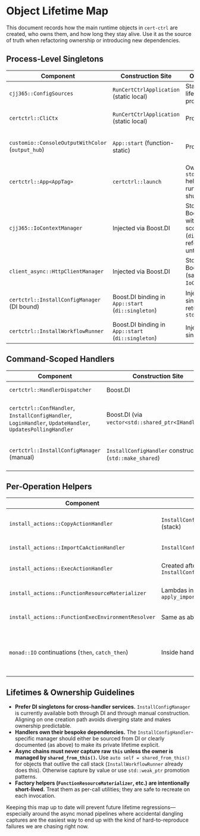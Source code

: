 # Object Lifetime Map

This document records how the main runtime objects in `cert-ctrl` are created, who owns them, and how long they stay alive. Use it as the source of truth when refactoring ownership or introducing new dependencies.

## Process-Level Singletons
| Component | Construction Site | Owner / Scope | Notes |
| --- | --- | --- | --- |
| `cjj365::ConfigSources` | `RunCertCtrlApplication` (static local) | Stays alive for the lifetime of the process | Holds configuration search paths and profile data. Shared everywhere through DI by reference. |
| `certctrl::CliCtx` | `RunCertCtrlApplication` (static local) | Process lifetime | Captures CLI arguments and options. References are injected into handlers and helpers. |
| `customio::ConsoleOutputWithColor` (`output_hub`) | `App::start` (function-static) | Process lifetime | Backing implementation for `customio::ConsoleOutput`. Injected as `customio::IOutput` and shared across all components. |
| `certctrl::App<AppTag>` | `certctrl::launch` | Owned by `std::shared_ptr` held in `launch`; runs until shutdown | Coordinates DI setup, handler dispatch, and signal handling. |
| `cjj365::IoContextManager` | Injected via Boost.DI | Stored inside Boost.DI injector with default scope (`di::unique`); referenced by `App` until shutdown | Represents the global IO context pool. Stopped during `App::shutdown`. |
| `client_async::HttpClientManager` | Injected via Boost.DI | Stored inside Boost.DI injector (same scope as `IoContextManager`) | Starts worker threads on creation; stopped in `App::shutdown`. |
| `certctrl::InstallConfigManager` (DI bound) | Boost.DI binding in `App::start` (`di::singleton`) | Injector managed singleton; returned as `std::shared_ptr` | Used by DI-created components such as `InstallWorkflowRunner`. The singleton wrapper ensures a single shared instance within the App injector. |
| `certctrl::InstallWorkflowRunner` | Boost.DI binding in `App::start` (`di::singleton`) | Injector managed singleton | Holds a `std::shared_ptr<InstallConfigManager>` provided by DI. |

## Command-Scoped Handlers
| Component | Construction Site | Owner / Scope | Notes |
| --- | --- | --- | --- |
| `certctrl::HandlerDispatcher` | Boost.DI | Owned by `App::start`; lives for CLI session | Stores a `std::vector<std::shared_ptr<IHandler>>`. |
| `certctrl::ConfHandler`, `InstallConfigHandler`, `LoginHandler`, `UpdateHandler`, `UpdatesPollingHandler` | Boost.DI (via `vector<std::shared_ptr<IHandler>>`) | Shared pointers stored in `HandlerDispatcher`; lifetime matches dispatcher | Each handler receives dependencies via DI. `InstallConfigHandler` additionally creates its own manager instance (see below). |
| `certctrl::InstallConfigManager` (manual) | `InstallConfigHandler` constructor (`std::make_shared`) | Owned by `InstallConfigHandler`; destroyed when the handler is destroyed | Separate from the DI singleton. Created with runtime dir from `ConfigSources` and direct pointer to `HttpClientManager`. |

## Per-Operation Helpers
| Component | Construction Site | Owner / Scope | Notes |
| --- | --- | --- | --- |
| `install_actions::CopyActionHandler` | `InstallConfigManager::apply_copy_actions` (stack) | Stack-allocated per call | Uses a shared `FunctionResourceMaterializer` for the duration of the copy pipeline. |
| `install_actions::ImportCaActionHandler` | `InstallConfigManager::apply_import_ca_actions` | Stack allocation per call | Shares the same materializer pattern. |
| `install_actions::ExecActionHandler` | Created after copy/import stages inside `InstallConfigManager` | Stack allocation per call | Runs exec items associated with either copy or import phases. |
| `install_actions::FunctionResourceMaterializer` | Lambdas inside `apply_copy_actions` / `apply_import_ca_actions` | `std::shared_ptr` captured by async chain | Delegates materialization back into `InstallConfigManager`. |
| `install_actions::FunctionExecEnvironmentResolver` | Same as above | `std::shared_ptr` captured by async chain | Resolves environment variables at exec time. |
| `monad::IO` continuations (`then`, `catch_then`) | Inside handler and manager methods | Temporary state held by monad; lifetimes end when pipeline resolves | Ensure any captured objects are either value copies or `shared_ptr` to avoid dangling refs. |

## Lifetimes & Ownership Guidelines
- **Prefer DI singletons for cross-handler services.** `InstallConfigManager` is currently available both through DI and through manual construction. Aligning on one creation path avoids diverging state and makes ownership predictable.
- **Handlers own their bespoke dependencies.** The `InstallConfigHandler`-specific manager should either be sourced from DI or clearly documented (as above) to make its private lifetime explicit.
- **Async chains must never capture raw `this` unless the owner is managed by `shared_from_this()`.** Use `auto self = shared_from_this()` for objects that outlive the call stack (`InstallWorkflowRunner` already does this). Otherwise capture by value or use `std::weak_ptr` promotion patterns.
- **Factory helpers (`FunctionResourceMaterializer`, etc.) are intentionally short-lived.** Treat them as per-call utilities; they are safe to recreate on each invocation.

Keeping this map up to date will prevent future lifetime regressions—especially around the async monad pipelines where accidental dangling captures are the easiest way to end up with the kind of hard-to-reproduce failures we are chasing right now.
